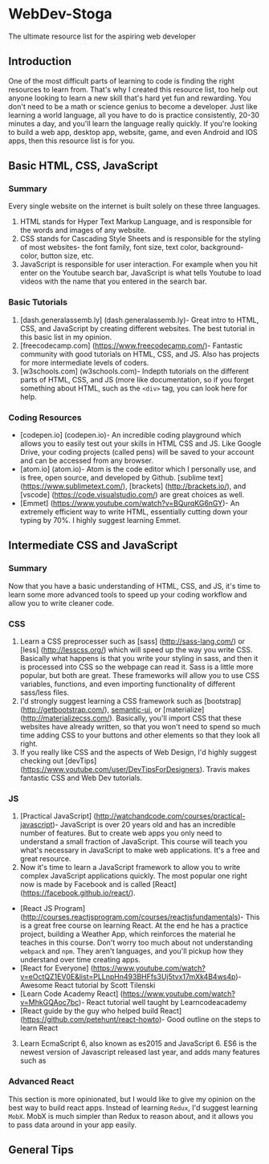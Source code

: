 # WebDev-Stoga
The ultimate resource list for the aspiring web developer

## Introduction
One of the most difficult parts of learning to code is finding the right resources to learn from. That's why I created this resource list, too help out anyone looking to learn a new skill that's hard yet fun and rewarding. You don't need to be a math or science genius to become a developer. Just like learning a world language, all you have to do is practice consistently, 20-30 minutes a day, and you'll learn the language really quickly. If you're looking to build a web app, desktop app, website, game, and even Android and IOS apps, then this resource list is for you.

## Basic HTML, CSS, JavaScript

### Summary
Every single website on the internet is built solely on these three languages.

1. HTML stands for Hyper Text Markup Language, and is responsible for the words and images of any website. 
2. CSS stands for  Cascading Style Sheets and is responsible for the styling of most websites- the font family, font size, text color, background-color, button size, etc. 
3. JavaScript is responsible for user interaction. For example when you hit enter on the Youtube search bar, JavaScript is what tells Youtube to load videos with the name that you entered in the search bar.

### Basic Tutorials
1. [dash.generalassemb.ly] (dash.generalassemb.ly)- Great intro to HTML, CSS, and JavaScript by creating different websites. The best tutorial in this basic list in my opinion.
2. [freecodecamp.com] (https://www.freecodecamp.com/)- Fantastic community with good tutorials on HTML, CSS, and JS. Also has projects for more intermediate levels of coders.
3. [w3schools.com] (w3schools.com)- Indepth tutorials on the different parts of HTML, CSS, and JS (more like documentation, so if you forget something about HTML, such as the `<div>` tag, you can look here for help.

### Coding Resources
+ [codepen.io] (codepen.io)- An incredible coding playground which allows you to easily test out your skills in HTML CSS and JS. Like Google Drive, your coding projects (called pens) will be saved to your account and can be accessed from any browser.
+ [atom.io] (atom.io)- Atom is the code editor which I personally use, and is free, open source, and developed by Github. [sublime text] (https://www.sublimetext.com/), [brackets] (http://brackets.io/), and [vscode] (https://code.visualstudio.com/) are great choices as well. 
+ [Emmet] (https://www.youtube.com/watch?v=BQurqKG6nGY)- An extremely efficient way to write HTML, essentially cutting down your typing by 70%. I highly suggest learning Emmet.

## Intermediate CSS and JavaScript

### Summary
Now that you have a basic understanding of HTML, CSS, and JS, it's time to learn some more advanced tools to speed up your coding workflow and allow you to write cleaner code.

### CSS
1. Learn a CSS preprocesser such as [sass] (http://sass-lang.com/) or [less] (http://lesscss.org/) which will speed up the way you write CSS. Basically what happens is that you write your styling in sass, and then it is processed into CSS so the webpage can read it. Sass is a little more popular, but both are great. These frameworks will allow you to use CSS variables, functions, and even importing functionality of different sass/less files. 
2. I'd strongly suggest learning a CSS framework such as [bootstrap] (http://getbootstrap.com/), [semantic-ui](http://semantic-ui.com/), or [materialize] (http://materializecss.com/). Basically, you'll import CSS that these websites have already written, so that you won't need to spend so much time adding CSS to your buttons and other elements so that they look all right.
3. If you really like CSS and the aspects of Web Design, I'd highly suggest checking out [devTips] (https://www.youtube.com/user/DevTipsForDesigners). Travis makes fantastic CSS and Web Dev tutorials.

### JS
1. [Practical JavaScript] (http://watchandcode.com/courses/practical-javascript)- JavaScript is over 20 years old and has an incredible number of features. But to create web apps you only need to understand a small fraction of JavaScript. This course will teach you what's necessary in JavaScript to make web applications. It's a free and great resource.
2. Now it's time to learn a JavaScript framework to allow you to write complex JavaScript applications quickly. The most popular one right now is made by Facebook and is called [React] (https://facebook.github.io/react/). 
  * [React JS Program] (http://courses.reactjsprogram.com/courses/reactjsfundamentals)- This is a great free course on learning React. At the end he has a practice project, building a Weather App, which reinforces the material he teaches in this course. Don't worry too much about not understanding `webpack` and `npm`. They aren't languages, and you'll pickup how they understand over time creating apps.
  * [React for Everyone] (https://www.youtube.com/watch?v=eOctQZ1EV0E&list=PLLnpHn493BHFfs3Uj5tvx17mXk4B4ws4p)- Awesome React tutorial by Scott Tilenski
  * [Learn Code Academy React] (https://www.youtube.com/watch?v=MhkGQAoc7bc)- React tutorial well taught by Learncodeacademy
  * [React guide by the guy who helped build React] (https://github.com/petehunt/react-howto)- Good outline on the steps to learn React
3. Learn EcmaScript 6, also known as es2015 and JavaScript 6. ES6 is the newest version of Javascript released last year, and adds many features such as 

### Advanced React
This section is more opinionated, but I would like to give my opinion on the best way to build react apps. Instead of learning `Redux`, I'd suggest learning `MobX`. MobX is much simpler than Redux to reason about, and it allows you to pass data around in your app easily. 

## General Tips
